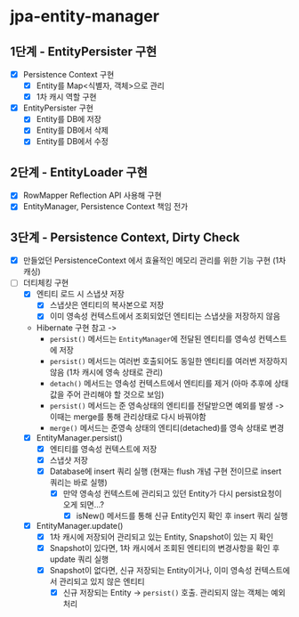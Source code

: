 # jpa-entity-manager

## 1단계 - EntityPersister 구현
- [x] Persistence Context 구현
  - [x] Entity를 Map<식별자, 객체>으로 관리
  - [x] 1차 캐시 역할 구현
- [x] EntityPersister 구현
  - [x] Entity를 DB에 저장
  - [x] Entity를 DB에서 삭제
  - [x] Entity를 DB에서 수정

## 2단계 - EntityLoader 구현
- [x] RowMapper Reflection API 사용해 구현
- [x] EntityManager, Persistence Context 책임 전가

## 3단계 - Persistence Context, Dirty Check
- [x] 만들었던 PersistenceContext 에서 효율적인 메모리 관리를 위한 기능 구현 (1차 캐싱)
- [ ] 더티체킹 구현
  - [x] 엔티티 로드 시 스냅샷 저장
    - [x] 스냅샷은 엔티티의 복사본으로 저장
    - [x] 이미 영속성 컨텍스트에서 조회되었던 엔티티는 스냅샷을 저장하지 않음
  - Hibernate 구현 참고 -> 
    - `persist()` 메서드는 `EntityManager`에 전달된 엔티티를 영속성 컨텍스트에 저장
    - `persist()` 메서드는 여러번 호출되어도 동일한 엔티티를 여러번 저장하지 않음 (1차 캐시에 영속 상태로 관리)
    - `detach()` 메서드는 영속성 컨텍스트에서 엔티티를 제거 (아마 추후에 상태값을 주어 관리해야 할 것으로 보임)
    - `persist()` 메서드는 준 영속상태의 엔티티를 전달받으면 예외를 발생 -> 이때는 merge를 통해 관리상태로 다시 바꿔야함
    - `merge()` 메서드는 준영속 상태의 엔티티(detached)를 영속 상태로 변경
  - [x] EntityManager.persist()
    - [x] 엔티티를 영속성 컨텍스트에 저장
    - [x] 스냅샷 저장
    - [x] Database에 insert 쿼리 실행 (현재는 flush 개념 구현 전이므로 insert 쿼리는 바로 실행)
      - [x] 만약 영속성 컨텍스트에 관리되고 있던 Entity가 다시 persist요청이 오게 되면...?
        - [x] isNew() 메서드를 통해 신규 Entity인지 확인 후 insert 쿼리 실행
  - [x] EntityManager.update()
    - [x] 1차 캐시에 저장되어 관리되고 있는 Entity, Snapshot이 있는 지 확인
    - [x] Snapshot이 있다면, 1차 캐시에서 조회된 엔티티의 변경사항을 확인 후 update 쿼리 실행
    - [x] Snapshot이 없다면, 신규 저장되는 Entity이거나, 이미 영속성 컨텍스트에서 관리되고 있지 않은 엔티티
      - [x] 신규 저장되는 Entity -> `persist()` 호출. 관리되지 않는 객체는 예외 처리
